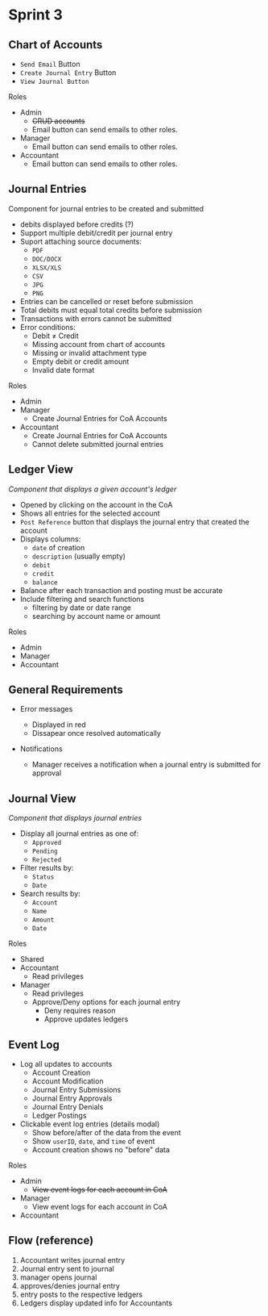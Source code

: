 # Sprint 3

Chart of Accounts
---

- `Send Email` Button
- `Create Journal Entry` Button
- `View Journal Button`

Roles

- Admin
	- ~~CRUD accounts~~
	- Email button can send emails to other roles.
- Manager
	- Email button can send emails to other roles.
- Accountant
	- Email button can send emails to other roles.

## Journal Entries

Component for journal entries to be created and submitted

- debits displayed before credits (?)
- Support multiple debit/credit per journal entry
- Suport attaching source documents:
	- `PDF`
	- `DOC/DOCX`
	- `XLSX/XLS`
	- `CSV`
	- `JPG`
	- `PNG`
- Entries can be cancelled or reset before submission
- Total debits must equal total credits before submission
- Transactions with errors cannot be submitted
- Error conditions:
	- Debit ≠ Credit
	- Missing account from chart of accounts
	- Missing or invalid attachment type
	- Empty debit or credit amount
	- Invalid date format

Roles

- Admin
- Manager
	- Create Journal Entries for CoA Accounts
- Accountant
	- Create Journal Entries for CoA Accounts
	- Cannot delete submitted journal entries

## Ledger View

_Component that displays a given account's ledger_

- Opened by clicking on the account in the CoA
- Shows all entries for the selected account
- `Post Reference` button that displays the journal entry that created the account
- Displays columns:
	- `date` of creation
	- `description` (usually empty)
	- `debit`
	- `credit`
	- `balance`
- Balance after each transaction and posting must be accurate
- Include filtering and search functions
	- filtering by date or date range
	- searching by account name or amount

Roles

- Admin
- Manager
- Accountant

## General Requirements

- Error messages
	- Displayed in red
	- Dissapear once resolved automatically

- Notifications
	- Manager receives a notification when a journal entry is submitted for approval

## Journal View

_Component that displays journal entries_

- Display all journal entries as one of:
	- `Approved`
	- `Pending`
	- `Rejected`
- Filter results by:
	- `Status`
	- `Date`
- Search results by:
	- `Account`
	- `Name`
	- `Amount`
	- `Date`

Roles

- Shared
- Accountant
	- Read privileges
- Manager
	- Read privileges
	- Approve/Deny options for each journal entry
		- Deny requires reason
		- Approve updates ledgers

## Event Log

- Log all updates to accounts
	- Account Creation
	- Account Modification
	- Journal Entry Submissions
	- Journal Entry Approvals
	- Journal Entry Denials
	- Ledger Postings
- Clickable event log entries (details modal)
	- Show before/after of the data from the event
	- Show `userID`, `date`, and `time` of event
	- Account creation shows no "before" data

Roles

- Admin
	- ~~View event logs for each account in CoA~~
- Manager
	- View event logs for each account in CoA
- Accountant

## Flow (reference)

1. Accountant writes journal entry
2. Journal entry sent to journal
3. manager opens journal
4. approves/denies journal entry
5. entry posts to the respective ledgers
6. Ledgers display updated info for Accountants